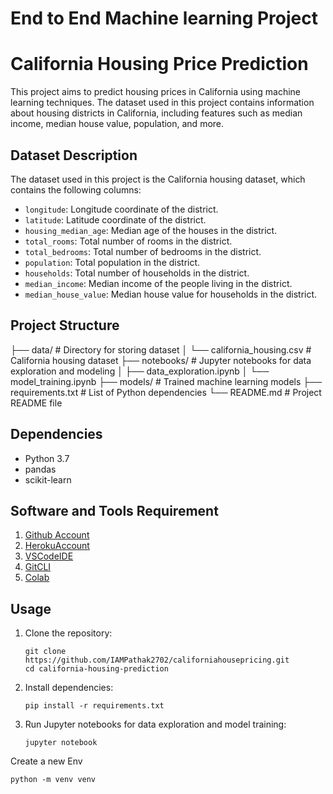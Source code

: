 # End to End Machine learning Project 
# California Housing Price Prediction

This project aims to predict housing prices in California using machine learning techniques. The dataset used in this project contains information about housing districts in California, including features such as median income, median house value, population, and more.

## Dataset Description

The dataset used in this project is the California housing dataset, which contains the following columns:

- `longitude`: Longitude coordinate of the district.
- `latitude`: Latitude coordinate of the district.
- `housing_median_age`: Median age of the houses in the district.
- `total_rooms`: Total number of rooms in the district.
- `total_bedrooms`: Total number of bedrooms in the district.
- `population`: Total population in the district.
- `households`: Total number of households in the district.
- `median_income`: Median income of the people living in the district.
- `median_house_value`: Median house value for households in the district.

## Project Structure

├── data/ # Directory for storing dataset
│ └── california_housing.csv # California housing dataset
├── notebooks/ # Jupyter notebooks for data exploration and modeling
│ ├── data_exploration.ipynb
│ └── model_training.ipynb
├── models/ # Trained machine learning models
├── requirements.txt # List of Python dependencies
└── README.md # Project README file



## Dependencies

- Python 3.7
- pandas
- scikit-learn

## Software and Tools Requirement
1. [Github Account](https://github.com)
2. [HerokuAccount](https://heroku.com)
3. [VSCodeIDE](https://code.visualstudio.com/)
4. [GitCLI](https://git-scm.com/book/en/v2/Getting-Started-The-Command-Line)
5. [Colab](https://colab.research.google.com/?utm_source=scs-index)
## Usage

1. Clone the repository:
    ```
    git clone https://github.com/IAMPathak2702/californiahousepricing.git
    cd california-housing-prediction
    ```

2. Install dependencies:
    ```
    pip install -r requirements.txt
    ```

3. Run Jupyter notebooks for data exploration and model training:
    ```
    jupyter notebook
    ```

Create a new Env
```
python -m venv venv

```
